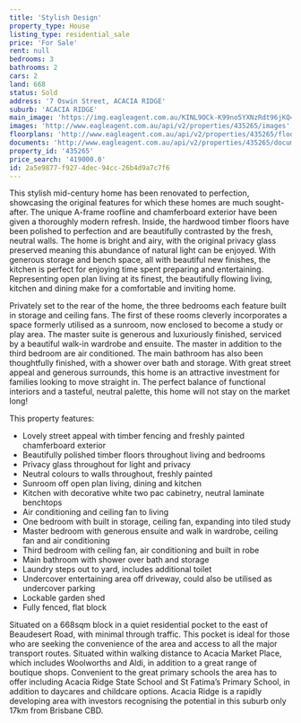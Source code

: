 ```yaml
---
title: 'Stylish Design'
property_type: House
listing_type: residential_sale
price: 'For Sale'
rent: null
bedrooms: 3
bathrooms: 2
cars: 2
land: 668
status: Sold
address: '7 Oswin Street, ACACIA RIDGE'
suburb: 'ACACIA RIDGE'
main_image: 'https://img.eagleagent.com.au/KINL9OCk-K99no5YXNzRdt96jKQ=/1280x854/smart/https://s3-us-west-2.amazonaws.com/eagleagent-orig/images/6822433/130105822-image-M.jpg'
images: 'http://www.eagleagent.com.au/api/v2/properties/435265/images'
floorplans: 'http://www.eagleagent.com.au/api/v2/properties/435265/floorplans'
documents: 'http://www.eagleagent.com.au/api/v2/properties/435265/documents'
property_id: '435265'
price_search: '419000.0'
id: 2a5e9877-f927-4dec-94cc-26b4d9a7c7f6
---
```

This stylish mid-century home has been renovated to perfection, showcasing the original features for which these homes are much sought-after. The unique A-frame roofline and chamferboard exterior have been given a thoroughly modern refresh. Inside, the hardwood timber floors have been polished to perfection and are beautifully contrasted by the fresh, neutral walls. The home is bright and airy, with the original privacy glass preserved meaning this abundance of natural light can be enjoyed. With generous storage and bench space, all with beautiful new finishes, the kitchen is perfect for enjoying time spent preparing and entertaining. Representing open plan living at its finest, the beautifully flowing living, kitchen and dining make for a comfortable and inviting home.

Privately set to the rear of the home, the three bedrooms each feature built in storage and ceiling fans. The first of these rooms cleverly incorporates a space formerly utilised as a sunroom, now enclosed to become a study or play area. The master suite is generous and luxuriously finished, serviced by a beautiful walk-in wardrobe and ensuite. The master in addition to the third bedroom are air conditioned. The main bathroom has also been thoughtfully finished, with a shower over bath and storage. With great street appeal and generous surrounds, this home is an attractive investment for families looking to move straight in. The perfect balance of functional interiors and a tasteful, neutral palette, this home will not stay on the market long!

This property features:

*  Lovely street appeal with timber fencing and freshly painted chamferboard exterior
*  Beautifully polished timber floors throughout living and bedrooms
*  Privacy glass throughout for light and privacy
*  Neutral colours to walls throughout, freshly painted
*  Sunroom off open plan living, dining and kitchen
*  Kitchen with decorative white two pac cabinetry, neutral laminate benchtops
*  Air conditioning and ceiling fan to living
*  One bedroom with built in storage, ceiling fan, expanding into tiled study
*  Master bedroom with generous ensuite and walk in wardrobe, ceiling fan and air conditioning
*  Third bedroom with ceiling fan, air conditioning and built in robe
*  Main bathroom with shower over bath and storage
*  Laundry steps out to yard, includes additional toilet
*  Undercover entertaining area off driveway, could also be utilised as undercover parking
*  Lockable garden shed
*  Fully fenced, flat block

Situated on a 668sqm block in a quiet residential pocket to the east of Beaudesert Road, with minimal through traffic. This pocket is ideal for those who are seeking the convenience of the area and access to all the major transport routes. Situated within walking distance to Acacia Market Place, which includes Woolworths and Aldi, in addition to a great range of boutique shops. Convenient to the great primary schools the area has to offer including Acacia Ridge State School and St Fatima’s Primary School, in addition to daycares and childcare options. Acacia Ridge is a rapidly developing area with investors recognising the potential in this suburb only 17km from Brisbane CBD.
